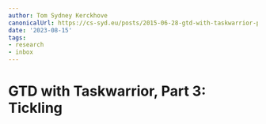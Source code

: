 ```yaml
---
author: Tom Sydney Kerckhove
canonicalUrl: https://cs-syd.eu/posts/2015-06-28-gtd-with-taskwarrior-part-3-tickling
date: '2023-08-15'
tags:
- research
- inbox
---
```


# GTD with Taskwarrior, Part 3: Tickling